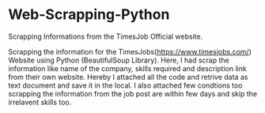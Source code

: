 # Web-Scrapping-Python

Scrapping Informations from the TimesJob Official website.

Scrapping the information for the TimesJobs(https://www.timesjobs.com/) Website using Python (BeautifulSoup Library). Here, I had scrap the information like name of the company, skills required and description link from their own website. Hereby I attached all the code and retrive data as text document and save it in the local. I also attached few condtions too scrapping the information from the job post are within few days and skip the irrelavent skills too.
